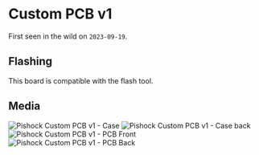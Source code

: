 
# Custom PCB v1

First seen in the wild on `2023-09-19`.

## Flashing

This board is compatible with the flash tool.

## Media

![Pishock Custom PCB v1 - Case](/static/pishock-custom-v1/case.jpg)
![Pishock Custom PCB v1 - Case back](/static/pishock-custom-v1/case-back.jpg)
![Pishock Custom PCB v1 - PCB Front](/static/pishock-custom-v1/pcb-front.jpg)
![Pishock Custom PCB v1 - PCB Back](/static/pishock-custom-v1/pcb-back.jpg)